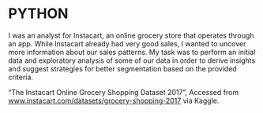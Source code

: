 # PYTHON
I was an analyst for Instacart, an online grocery store that operates through an app. While Instacart already had very good sales, I wanted to uncover more information about our sales patterns. My task was to perform an initial data and exploratory analysis of some of our data in order to derive insights and suggest strategies for better segmentation based on the provided criteria.

“The Instacart Online Grocery Shopping Dataset 2017”, Accessed from www.instacart.com/datasets/grocery-shopping-2017 via Kaggle.
